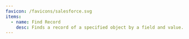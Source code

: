 ```yaml
---
favicon: /favicons/salesforce.svg
items:
  - name: Find Record
    desc: Finds a record of a specified object by a field and value.
---
```


<script setup>
  import CustomListing from '../../components/CustomListing.vue'
</script>

<CustomListing />
